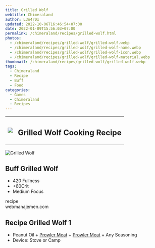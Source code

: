 ```yaml
---
title: Grilled Wolf
webtitle: Chimeraland
author: L3n4r0x
updated: 2022-10-06T16:46:54+07:00
date: 2022-01-09T15:56:03+07:00
permalink: /chimeraland/recipes/grilled-wolf.html
photos:
  - /chimeraland/recipes/grilled-wolf/grilled-wolf.webp
  - /chimeraland/recipes/grilled-wolf/grilled-wolf-name.webp
  - /chimeraland/recipes/grilled-wolf/grilled-wolf-icon.webp
  - /chimeraland/recipes/grilled-wolf/grilled-wolf-material.webp
thumbnail: /chimeraland/recipes/grilled-wolf/grilled-wolf.webp
tags:
  - Chimeraland
  - Recipe
  - Buff
  - Food
categories:
  - Games
  - Chimeraland
  - Recipes
---
```


<section id="bootstrap-wrapper"><link rel="stylesheet" href="https://cdn.statically.io/gh/dimaslanjaka/Web-Manajemen/40ac3225/css/bootstrap-4.5-wrapper.css"/><div class="row mb-2"><div class="col-md-12 mb-2"><table class="table" id="post-info"><tbody><tr><td><img class="d-inline-block me-2" src="/chimeraland/recipes/grilled-wolf/grilled-wolf-icon.webp" width="auto" height="auto"/></td><td><h1 class="fs-5">Grilled Wolf Cooking Recipe</h1></td></tr></tbody></table></div></div><div class="card mb-2"><div class="row g-0"><div class="col-sm-4 position-relative mb-2"><img src="/chimeraland/recipes/grilled-wolf/grilled-wolf-material.webp" class="card-img fit-cover w-100 h-100" alt="Grilled Wolf" data-fancybox="true"/></div><div class="col-sm-8 mb-2"><div class="card-body"><h2 class="card-title fs-5">Buff Grilled Wolf</h2><div class="card-text"><ul><li>420 Fullness</li><li>+60Crit</li><li>Medium Focus</li></ul></div><span class="badge rounded-pill bg-dark">recipe</span></div><div class="card-footer text-end text-muted">webmanajemen.com</div></div></div></div><div class="row mb-2"><div class="col-12 col-lg-6 recipe-item mb-2"><div class="card"><div class="card-body"><h2 class="card-title fs-5">Recipe Grilled Wolf 1</h2><div class="card-text"><ul><li>Peanut Oil<span> + </span><a class="text-decoration-none" href="/chimeraland/materials/prowler-meat.html">Prowler Meat</a><span> + </span><a class="text-decoration-none" href="/chimeraland/materials/prowler-meat.html">Prowler Meat</a><span> + </span>Any Seasoning</li><li>Device: Stove or Camp</li></ul></div></div></div></div></div></section>